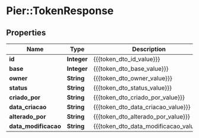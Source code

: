 # Pier::TokenResponse

## Properties
Name | Type | Description | Notes
------------ | ------------- | ------------- | -------------
**id** | **Integer** | {{{token_dto_id_value}}} | [optional] 
**base** | **Integer** | {{{token_dto_base_value}}} | [optional] 
**owner** | **String** | {{{token_dto_owner_value}}} | [optional] 
**status** | **String** | {{{token_dto_status_value}}} | [optional] 
**criado_por** | **String** | {{{token_dto_criado_por_value}}} | [optional] 
**data_criacao** | **String** | {{{token_dto_data_criacao_value}}} | [optional] 
**alterado_por** | **String** | {{{token_dto_alterado_por_value}}} | [optional] 
**data_modificacao** | **String** | {{{token_dto_data_modificacao_value}}} | [optional] 



